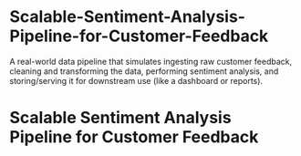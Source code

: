 # Scalable-Sentiment-Analysis-Pipeline-for-Customer-Feedback
A real-world data pipeline that simulates ingesting raw customer feedback, cleaning and transforming the data, performing sentiment analysis, and storing/serving it for downstream use (like a dashboard or reports).
# Scalable Sentiment Analysis Pipeline for Customer Feedback




